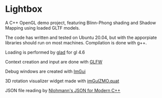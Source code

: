 # Lightbox

A C++ OpenGL demo project, featuring Blinn-Phong shading and Shadow Mapping using loaded GLTF models.

The code has written and tested on Ubuntu 20.04, but with the apporpiate libraries should run on most machines. Compilation is done with g++. 

Loading is performed by [glad](https://github.com/Dav1dde/glad) for gl 4.6

Context creation and input are done with [GLFW](https://www.glfw.org/)

Debug windows are created with [ImGui](https://github.com/ocornut/imgui)

3D rotation visualizer widget made with [imGuIZMO.quat](https://github.com/BrutPitt/imGuIZMO.quat)

JSON file reading by [Nlohmann's JSON for Modern C++](https://github.com/nlohmann/json)
